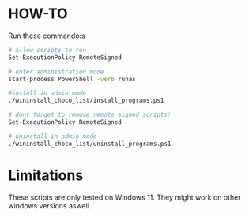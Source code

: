 # HOW-TO

Run these commando:s

```bash
# allow scripts to run
Set-ExecutionPolicy RemoteSigned

# enter administration mode
start-process PowerShell -verb runas 

#install in admin mode
./wininstall_choco_list/install_programs.ps1

# dont forget to remove remote signed scripts!
Set-ExecutionPolicy RemoteSigned
```

```bash
# uninstall in admin mode
./wininstall_choco_list/uninstall_programs.ps1
```

# Limitations
These scripts are only tested on Windows 11. They might work on other windows versions aswell.